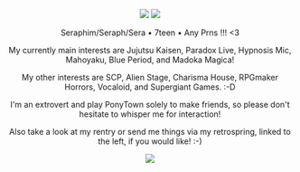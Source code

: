 <p align="center">
<img src="https://i.imgur.com/GqcZ4ej.png"/>
  <img src="https://64.media.tumblr.com/7f99355b594d5ce71cf70c998bd3cd12/1caf13684d6b5f83-f4/s1280x1920/2d2c2d17a930ffb6ebcac26af8d599f62696d971.gif"/>
</p>
<p align="center">
  Seraphim/Seraph/Sera • 7teen • Any Prns !!! <3
</p>
<p align="center">
My currently main interests are Jujutsu Kaisen, Paradox Live, Hypnosis Mic, Mahoyaku, Blue Period, and Madoka Magica!
</p>
<p align="center">
My other interests are SCP, Alien Stage, Charisma House, RPGmaker Horrors, Vocaloid, and Supergiant Games. :-D
</p>
<p align="center">
I'm an extrovert and play PonyTown solely to make friends, so please don't hesitate to whisper me for interaction!
</p>
<p align="center">
Also take a look at my rentry or send me things via my retrospring, linked to the left, if you would like! :-)
</p>
<p align="center">
<img src="https://64.media.tumblr.com/7f99355b594d5ce71cf70c998bd3cd12/1caf13684d6b5f83-f4/s1280x1920/2d2c2d17a930ffb6ebcac26af8d599f62696d971.gif"/>
</p>
